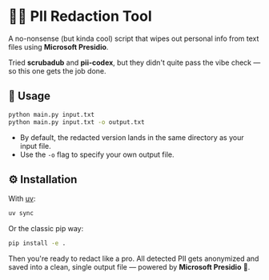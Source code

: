 # 🕵️‍♂️ PII Redaction Tool

A no-nonsense (but kinda cool) script that wipes out personal info from text files using **Microsoft Presidio**.

Tried **scrubadub** and **pii-codex**, but they didn't quite pass the vibe check — so this one gets the job done.

## 🚀 Usage

```bash
python main.py input.txt
python main.py input.txt -o output.txt
```

* By default, the redacted version lands in the same directory as your input file.
* Use the `-o` flag to specify your own output file.

## ⚙️ Installation

With [uv](https://docs.astral.sh/uv/):

```bash
uv sync
```

Or the classic pip way:

```bash
pip install -e .
```

Then you're ready to redact like a pro.
All detected PII gets anonymized and saved into a clean, single output file — powered by **Microsoft Presidio** 🧠.

<br>
